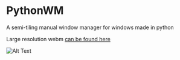 # PythonWM
A semi-tiling manual window manager for windows made in python

Large resolution webm [can be found here](https://gfycat.com/DisguisedWastefulBackswimmer)

![Alt Text](https://thumbs.gfycat.com/DisguisedWastefulBackswimmer-size_restricted.gif)
